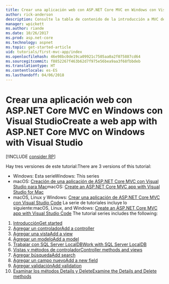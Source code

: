 ```yaml
---
title: Crear una aplicación web con ASP.NET Core MVC en Windows con Visual Studio
author: rick-anderson
description: Consulte la tabla de contenido de la introducción a MVC de ASP.NET Core mediante Visual Studio en Windows.
manager: wpickett
ms.author: riande
ms.date: 10/26/2017
ms.prod: asp.net-core
ms.technology: aspnet
ms.topic: get-started-article
uid: tutorials/first-mvc-app/index
ms.openlocfilehash: 46e98bc0de19ca09921c7505aa0a2f075887cd64
ms.sourcegitcommit: f8852267f463b62d7f975e56bea9aa3f68fbbdeb
ms.translationtype: HT
ms.contentlocale: es-ES
ms.lasthandoff: 04/06/2018
---
```

# <a name="create-a-web-app-with-aspnet-core-mvc-on-windows-with-visual-studio"></a><span data-ttu-id="76bd2-103">Crear una aplicación web con ASP.NET Core MVC en Windows con Visual Studio</span><span class="sxs-lookup"><span data-stu-id="76bd2-103">Create a web app with ASP.NET Core MVC on Windows with Visual Studio</span></span>

[!INCLUDE [consider RP](../../includes/razor.md)]

<span data-ttu-id="76bd2-104">Hay tres versiones de este tutorial:</span><span class="sxs-lookup"><span data-stu-id="76bd2-104">There are 3 versions of this tutorial:</span></span>

* <span data-ttu-id="76bd2-105">Windows: Esta serie</span><span class="sxs-lookup"><span data-stu-id="76bd2-105">Windows: This series</span></span>
* <span data-ttu-id="76bd2-106">macOS: [Creación de una aplicación de ASP.NET Core MVC con Visual Studio para Mac](xref:tutorials/first-mvc-app-mac/start-mvc)</span><span class="sxs-lookup"><span data-stu-id="76bd2-106">macOS: [Create an ASP.NET Core MVC app with Visual Studio for Mac](xref:tutorials/first-mvc-app-mac/start-mvc)</span></span>
* <span data-ttu-id="76bd2-107">macOS, Linux y Windows: [Crear una aplicación de ASP.NET Core MVC con Visual Studio Code](xref:tutorials/first-mvc-app-xplat/start-mvc) La serie de tutoriales incluye lo siguiente:</span><span class="sxs-lookup"><span data-stu-id="76bd2-107">macOS, Linux, and Windows: [Create an ASP.NET Core MVC app with Visual Studio Code](xref:tutorials/first-mvc-app-xplat/start-mvc) The tutorial series includes the following:</span></span>

1. [<span data-ttu-id="76bd2-108">Introducción</span><span class="sxs-lookup"><span data-stu-id="76bd2-108">Get started</span></span>](start-mvc.md)
1. [<span data-ttu-id="76bd2-109">Agregar un controlador</span><span class="sxs-lookup"><span data-stu-id="76bd2-109">Add a controller</span></span>](adding-controller.md)
1. [<span data-ttu-id="76bd2-110">Agregar una vista</span><span class="sxs-lookup"><span data-stu-id="76bd2-110">Add a view</span></span>](adding-view.md)
1. [<span data-ttu-id="76bd2-111">Agregar un modelo</span><span class="sxs-lookup"><span data-stu-id="76bd2-111">Add a model</span></span>](adding-model.md)
1. [<span data-ttu-id="76bd2-112">Trabajar con SQL Server LocalDB</span><span class="sxs-lookup"><span data-stu-id="76bd2-112">Work with SQL Server LocalDB</span></span>](working-with-sql.md)
1. [<span data-ttu-id="76bd2-113">Vistas y métodos de controlador</span><span class="sxs-lookup"><span data-stu-id="76bd2-113">Controller methods and views</span></span>](controller-methods-views.md)
1. [<span data-ttu-id="76bd2-114">Agregar búsqueda</span><span class="sxs-lookup"><span data-stu-id="76bd2-114">Add search</span></span>](search.md)
1. [<span data-ttu-id="76bd2-115">Agregar un campo nuevo</span><span class="sxs-lookup"><span data-stu-id="76bd2-115">Add a new field</span></span>](new-field.md)
1. [<span data-ttu-id="76bd2-116">Agregar validación</span><span class="sxs-lookup"><span data-stu-id="76bd2-116">Add validation</span></span>](validation.md)
1. [<span data-ttu-id="76bd2-117">Examinar los métodos Details y Delete</span><span class="sxs-lookup"><span data-stu-id="76bd2-117">Examine the Details and Delete methods</span></span>](details.md)
